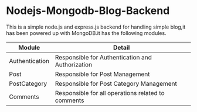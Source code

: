 # Nodejs-Mongodb-Blog-Backend
This is a simple node.js and express.js backend for handling simple blog,it has been powered up with MongoDB.it has the following modules.

| Module | Detail |
| ------ | ------ |
| Authentication | Responsible for Authentication and Authorization |
| Post | Responsible for Post Management |
| PostCategory | Responsible for Post Category Management |
| Comments | Responsible for all operations related to comments |
